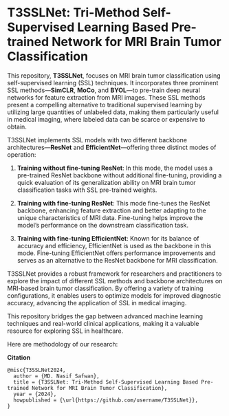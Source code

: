 # T3SSLNet: Tri-Method Self-Supervised Learning Based Pre-trained Network for MRI Brain Tumor Classification

This repository, **T3SSLNet**, focuses on MRI brain tumor classification using self-supervised learning (SSL) techniques. It incorporates three prominent SSL methods—**SimCLR**, **MoCo**, and **BYOL**—to pre-train deep neural networks for feature extraction from MRI images. These SSL methods present a compelling alternative to traditional supervised learning by utilizing large quantities of unlabeled data, making them particularly useful in medical imaging, where labeled data can be scarce or expensive to obtain.

T3SSLNet implements SSL models with two different backbone architectures—**ResNet** and **EfficientNet**—offering three distinct modes of operation:

1. **Training without fine-tuning ResNet**: In this mode, the model uses a pre-trained ResNet backbone without additional fine-tuning, providing a quick evaluation of its generalization ability on MRI brain tumor classification tasks with SSL pre-trained weights.

2. **Training with fine-tuning ResNet**: This mode fine-tunes the ResNet backbone, enhancing feature extraction and better adapting to the unique characteristics of MRI data. Fine-tuning helps improve the model’s performance on the downstream classification task.

3. **Training with fine-tuning EfficientNet**: Known for its balance of accuracy and efficiency, EfficientNet is used as the backbone in this mode. Fine-tuning EfficientNet offers performance improvements and serves as an alternative to the ResNet backbone for MRI classification.

T3SSLNet provides a robust framework for researchers and practitioners to explore the impact of different SSL methods and backbone architectures on MRI-based brain tumor classification. By offering a variety of training configurations, it enables users to optimize models for improved diagnostic accuracy, advancing the application of SSL in medical imaging.

This repository bridges the gap between advanced machine learning techniques and real-world clinical applications, making it a valuable resource for exploring SSL in healthcare.

Here are methodology of our research:


**Citation**  
```
@misc{T3SSLNet2024,
  author = {MD. Nasif Safwan},
  title = {T3SSLNet: Tri-Method Self-Supervised Learning Based Pre-trained Network for MRI Brain Tumor Classification},
  year = {2024},
  howpublished = {\url{https://github.com/username/T3SSLNet}},
}
```
